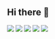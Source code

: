 ## Hi there 👋

<!--
**zanix/zanix** is a ✨ _special_ ✨ repository because its `README.md` (this file) appears on your GitHub profile.
-->

![](http://github-profile-summary-cards.vercel.app/api/cards/profile-details?username=zanix&theme=nord_dark) 
![](http://github-profile-summary-cards.vercel.app/api/cards/repos-per-language?username=zanix&theme=nord_dark)
![](http://github-profile-summary-cards.vercel.app/api/cards/most-commit-language?username=zanix&theme=nord_dark)
![](http://github-profile-summary-cards.vercel.app/api/cards/stats?username=zanix&theme=nord_dark)
![](http://github-profile-summary-cards.vercel.app/api/cards/productive-time?username=zanix&theme=nord_dark&utcOffset=8)
